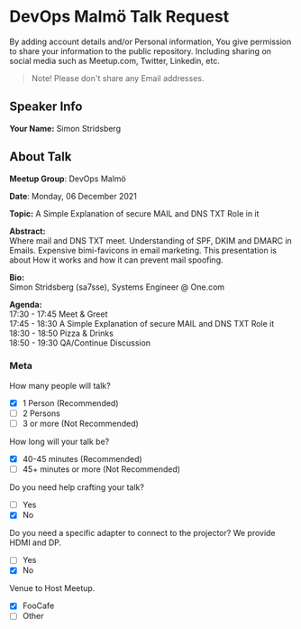 # DevOps Malmö Talk Request
By adding account details and/or Personal information, You give permission to share your information to the public repository.
Including sharing on social media such as Meetup.com, Twitter, Linkedin, etc.
> Note! Please don't share any Email addresses.

## Speaker Info

**Your Name:** Simon Stridsberg

## About Talk

**Meetup Group**: DevOps Malmö

**Date**: Monday, 06 December 2021

**Topic:** A Simple Explanation of secure MAIL and DNS TXT Role in it

**Abstract:**<br/>
Where mail and DNS TXT meet.
Understanding of SPF, DKIM and DMARC in Emails.
Expensive bimi-favicons in email marketing.
This presentation is about How it works and how it can prevent mail spoofing.


**Bio:**<br/>
Simon Stridsberg (sa7sse), Systems Engineer @ One.com

**Agenda:**<br/>
17:30 - 17:45 Meet & Greet<br/>
17:45 - 18:30 A Simple Explanation of secure MAIL and DNS TXT Role it<br/>
18:30 - 18:50 Pizza & Drinks<br/>
18:50 - 19:30 QA/Continue Discussion

### Meta

How many people will talk?
- [x] 1 Person (Recommended)
- [ ] 2 Persons
- [ ] 3 or more (Not Recommended)

How long will your talk be?
- [x] 40-45 minutes (Recommended)
- [ ] 45+ minutes or more (Not Recommended)

Do you need help crafting your talk?
- [ ] Yes
- [x] No

Do you need a specific adapter to connect to the projector? We provide HDMI and DP.
- [ ] Yes
- [x] No

Venue to Host Meetup.
- [x] FooCafe
- [ ] Other
